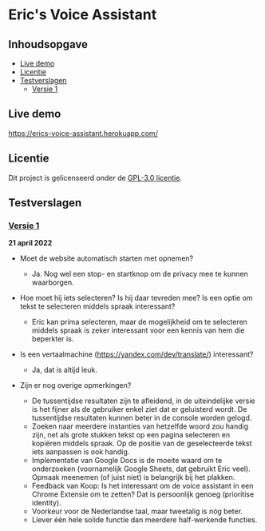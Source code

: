 # Eric's Voice Assistant

## Inhoudsopgave
- [Live demo](#live-demo)
- [Licentie](#licentie)
- [Testverslagen](#testverslagen)
  * [Versie 1](#versie-1)

## Live demo
https://erics-voice-assistant.herokuapp.com/

## Licentie
Dit project is gelicenseerd onder de [GPL-3.0 licentie](https://github.com/lisannevvliet/erics-voice-assistant/blob/main/LICENSE).

## Testverslagen

### [Versie 1](https://github.com/lisannevvliet/erics-voice-assistant/tree/versie-1)
**21 april 2022**
- Moet de website automatisch starten met opnemen?
  * Ja. Nog wel een stop- en startknop om de privacy mee te kunnen waarborgen.

- Hoe moet hij iets selecteren? Is hij daar tevreden mee? Is een optie om tekst te selecteren middels spraak interessant?
  * Eric kan prima selecteren, maar de mogelijkheid om te selecteren middels spraak is zeker interessant voor een kennis van hem die beperkter is.

- Is een vertaalmachine (https://yandex.com/dev/translate/) interessant?
  * Ja, dat is altijd leuk.

- Zijn er nog overige opmerkingen?
	*	De tussentijdse resultaten zijn te afleidend, in de uiteindelijke versie is het fijner als de gebruiker enkel ziet dat er geluisterd wordt. De tussentijdse resultaten kunnen beter in de console worden gelogd.
	*	Zoeken naar meerdere instanties van hetzelfde woord zou handig zijn, net als grote stukken tekst op een pagina selecteren en kopiëren middels spraak. Op de positie van de geselecteerde tekst iets aanpassen is ook handig.
	*	Implementatie van Google Docs is de moeite waard om te onderzoeken (voornamelijk Google Sheets, dat gebruikt Eric veel). Opmaak meenemen (of juist niet) is belangrijk bij het plakken.
	*	Feedback van Koop: Is het interessant om de voice assistant in een Chrome Extensie om te zetten? Dat is persoonlijk genoeg (prioritise identity).
	*	Voorkeur voor de Nederlandse taal, maar tweetalig is nóg beter.
	*	Liever één hele solide functie dan meerdere half-werkende functies.

<!-- Add a link to your live demo in Github Pages 🌐-->

<!-- ☝️ replace this description with a description of your own work -->

<!-- replace the code in the /docs folder with your own, so you can showcase your work with GitHub Pages 🌍 -->

<!-- Add a nice poster image here at the end of the week, showing off your shiny frontend 📸 -->

<!-- Maybe a table of contents here? 📚 -->

<!-- How about a section that describes how to install this project? 🤓 -->

<!-- ...but how does one use this project? What are its features 🤔 -->

<!-- Maybe a checklist of done stuff and stuff still on your wishlist? ✅ -->

<!-- How about a license here? 📜 (or is it a licence?) 🤷 -->

